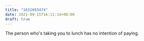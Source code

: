```yaml
---
title: "1631693474"
date: 2021-09-15T16:11:14+08:00
draft: true
---
```


The person who's taking you to lunch has no intention of paying.

